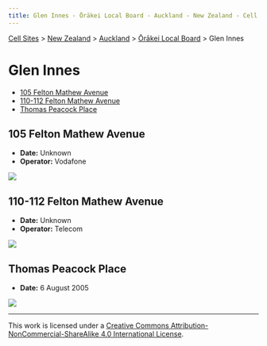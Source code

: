 ```yaml
---
title: Glen Innes - Ōrākei Local Board - Auckland - New Zealand - Cell Sites
---
```


[Cell Sites](../../../) > [New Zealand](../../) > [Auckland](../) > [Ōrākei Local Board](./) > Glen Innes

# Glen Innes

* [105 Felton Mathew Avenue](#105-felton-mathew-avenue)
* [110-112 Felton Mathew Avenue](#110-112-felton-mathew-avenue)
* [Thomas Peacock Place](#thomas-peacock-place)

## 105 Felton Mathew Avenue

* **Date:** Unknown
* **Operator:** Vodafone

![](https://f001.backblazeb2.com/file/CellSites/NZ/AUK/%C5%8Cr%C4%81kei/20171119-124253f.jpg)

## 110-112 Felton Mathew Avenue

* **Date:** Unknown
* **Operator:** Telecom

![](https://f001.backblazeb2.com/file/CellSites/NZ/AUK/%C5%8Cr%C4%81kei/20171119-124253e.jpg)

## Thomas Peacock Place

* **Date:** 6 August 2005

![](https://f001.backblazeb2.com/file/CellSites/NZ/AUK/%C5%8Cr%C4%81kei/20050806-154126.jpg)

---

This work is licensed under a [Creative Commons Attribution-NonCommercial-ShareAlike 4.0 International License](http://creativecommons.org/licenses/by-nc-sa/4.0/).
